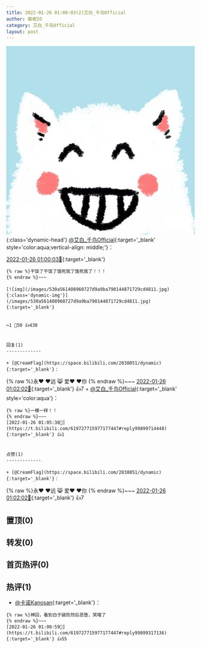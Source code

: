 ```yaml
---
title: 2022-01-26 01:00:03(2)艾白_千鸟Official
author: 御坂IO
category: 艾白_千鸟Official
layout: post
---
```


![img](/images/9ae8b9445fd0665cc014d9080156a45271be73c6.jpg){:class='dynamic-head'}
[@艾白_千鸟Official](https://space.bilibili.com/334537711/dynamic){:target='_blank' style='color:aqua;vertical-align: middle;'}：

[2022-01-26 01:00:03🔗](https://t.bilibili.com/619727715977177447){:target='_blank'}

~~~
{% raw %}干饭了干饭了饿死我了饿死我了！！！
{% endraw %}~~~

[![img](/images/530a561408960727d9a9ba790144871729cd4811.jpg){:class='dynamic-img'}](/images/530a561408960727d9a9ba790144871729cd4811.jpg){:target='_blank'}


↪️1 💬50 👍430


回复(1)
-------------

+ [@CreamFlag](https://space.bilibili.com/2838051/dynamic){:target='_blank'}：
~~~
{% raw %}‍永❤   ❤远
      😸
爱❤   ❤你
{% endraw %}~~~
[2022-01-26 01:02:02🔗](https://t.bilibili.com/619727715977177447#reply99899400544){:target='_blank'} 👍7
    + [@艾白_千鸟Official](https://space.bilibili.com/334537711/dynamic){:target='_blank' style='color:aqua'}：
~~~
{% raw %}一模一样！！
{% endraw %}~~~
[2022-01-26 01:05:30🔗](https://t.bilibili.com/619727715977177447#reply99899714448){:target='_blank'} 👍1


点赞(1)
-------------

+ [@CreamFlag](https://space.bilibili.com/2838051/dynamic){:target='_blank'}：
~~~
{% raw %}‍永❤   ❤远
      😸
爱❤   ❤你
{% endraw %}~~~
[2022-01-26 01:02:02🔗](https://t.bilibili.com/619727715977177447#reply99899400544){:target='_blank'} 👍7


置顶(0)
-------------



转发(0)
-------------



首页热评(0)
-------------



热评(1)
-------------

+ [@卡诺Kanosan](https://space.bilibili.com/10868476/dynamic){:target='_blank'}：
~~~
{% raw %}神回，看到白子破防然后恶堕，笑嘻了
{% endraw %}~~~
[2022-01-26 01:00:59🔗](https://t.bilibili.com/619727715977177447#reply99899317136){:target='_blank'} 👍55


